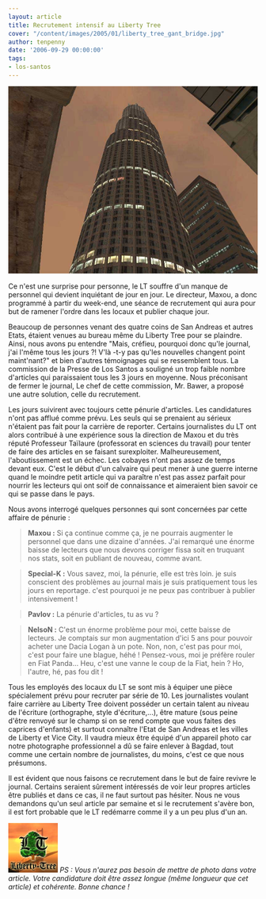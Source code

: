 ```yaml
---
layout: article
title: Recrutement intensif au Liberty Tree
cover: "/content/images/2005/01/liberty_tree_gant_bridge.jpg"
author: tenpenny
date: '2006-09-29 00:00:00'
tags:
- los-santos
---
```


![](/content/images/2005/01/newbuilding.jpg)

Ce n'est une surprise pour personne, le LT souffre d'un manque de personnel qui devient inquiétant de jour en jour. Le directeur, Maxou, a donc programmé&nbsp;à partir du week-end, une séance de recrutement qui aura pour but de ramener l'ordre dans les locaux et publier chaque jour.

Beaucoup de personnes venant des quatre coins de San Andreas et autres Etats, étaient venues au bureau même du Liberty Tree pour se plaindre. Ainsi, nous avons pu entendre "Mais, créfieu, pourquoi donc qu'le journal, j'ai l'même tous les jours ?! V'là -t-y pas qu'les nouvelles changent point maint'nant?" et bien d'autres témoignages qui se ressemblent tous. La commission de la Presse de Los Santos a souligné un trop faible nombre d'articles qui paraissaient tous les 3 jours en moyenne. Nous préconisant de fermer le journal, Le chef de cette commission, Mr. Bawer, a proposé une autre solution, celle du recrutement.

Les jours suivirent avec toujours cette pénurie d'articles. Les candidatures n'ont pas afflué comme prévu. Les seuls qui se prenaient au sérieux n'étaient pas fait pour la carrière de reporter. Certains journalistes du LT ont alors&nbsp;contribué à une expérience sous la direction de Maxou et du très réputé Professeur Taïlaure (professorat en sciences du travail)&nbsp;pour tenter de faire des articles en se faisant surexploiter. Malheureusement, l'aboutissement est un échec. Les cobayes n'ont pas assez de temps devant eux. C'est le début d'un calvaire qui peut mener à une guerre interne quand le moindre petit article qui va paraître n'est pas assez parfait pour nourrir les lecteurs qui ont soif de connaissance et aimeraient bien savoir ce qui se passe dans le pays.

Nous avons interrogé quelques personnes qui sont concernées par cette affaire de pénurie :

> **Maxou :** Si ça continue comme ça, je ne pourrais augmenter le personnel que dans une dizaine d'années. J'ai remarqué une énorme baisse de lecteurs que nous devons corriger fissa soit en truquant nos stats, soit en publiant de nouveau, comme avant.

> **Special-K :** Vous savez, moi, la pénurie, elle est très loin. je suis conscient des problèmes au journal mais je suis pratiquement tous les jours en reportage. c'est pourquoi je ne peux pas contribuer à publier intensivement !

> **Pavlov :** La pénurie d'articles, tu as vu ?

> **NelsoN :** C'est un énorme problème pour moi, cette baisse de lecteurs. Je comptais sur mon augmentation d'ici 5 ans pour pouvoir acheter une Dacia Logan à un pote. Non, non, c'est pas pour moi, c'est pour faire une blague, héhé ! Pensez-vous, moi je préfère rouler en Fiat Panda... Heu, c'est une vanne le coup de la Fiat, hein ? Ho, l'autre, hé, pas fou dit !

Tous les employés des locaux du LT se sont mis à équiper une pièce spécialement prévu pour recruter par série de 10. Les journalistes voulant faire carrière au Liberty Tree doivent posséder un certain talent au niveau de l'écriture (orthographe, style d'écriture,...), être mature (sous peine d'être renvoyé sur le champ si on se rend compte que vous faites des caprices d'enfants) et surtout connaître l'Etat de San Andreas et les villes de Liberty et Vice City. Il vaudra mieux être équipé d'un appareil photo car notre photographe professionnel a dû se faire enlever à Bagdad, tout comme une certain nombre de journalistes,&nbsp;du moins, c'est ce que nous présumons.

Il est évident que nous faisons ce recrutement dans le but de faire revivre le journal. Certains seraient sûrement intéressés de voir leur propres articles être publiés et dans ce cas, il ne faut surtout pas hésiter. Nous ne vous demandons qu'un seul article par semaine et si le recrutement s'avère bon, il est fort probable que le LT redémarre comme il y a un peu plus d'un an.

![](/content/images/2005/01/liberty_tree_gant_bridge.jpg)
_PS : Vous n'aurez pas besoin de mettre de photo dans votre article. Votre candidature doit être assez longue (même longueur que cet article) et cohérente. Bonne chance !_